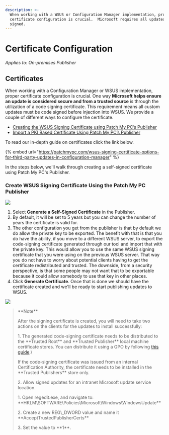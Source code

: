 ```yaml
---
description: >-
  When working with a WSUS or Configuration Manager implementation, proper
  certificate configuration is crucial.  Microsoft requires all updates to be
  signed.
---
```


# Certificate Configuration

_Applies to: On-premises Publisher_

## Certificates

When working with a Configuration Manager or WSUS implementation, proper certificate configuration is crucial. One way **Microsoft helps ensure an update is considered secure and from a trusted source** is through the utilization of a code signing certificate. This requirement means all custom updates must be code signed before injection into WSUS. We provide a couple of different ways to configure the certificate.

* [Creating the WSUS Signing Certificate using Patch My PC’s Publisher](https://patchmypc.com/wsus-signing-certificate-options-for-third-party-updates-in-configuration-manager#topic4)
* [Import a PKI Based Certificate Using Patch My PC’s Publisher](https://patchmypc.com/wsus-signing-certificate-options-for-third-party-updates-in-configuration-manager#topic5)

To read our in-depth guide on certificates click the link below.

{% embed url="https://patchmypc.com/wsus-signing-certificate-options-for-third-party-updates-in-configuration-manager" %}

In the steps below, we'll walk through creating a self-signed certificate using Patch My PC's Publisher.

### Create WSUS Signing Certificate Using the Patch My PC Publisher

![](/_images/image-(1213).png%3E)

1. Select **Generate a Self-Signed Certificate** in the Publisher.
2. By default, it will be set to 5 years but you can change the number of years the certificate is valid for.
3. The other configuration you get from the publisher is that by default we do allow the private key to be exported. The benefit with that is that you do have the ability, if you move to a different WSUS server, to export the code-signing certificate generated through our tool and import that with the private key. This would allow you to use the same WSUS signing certificate that you were using on the previous WSUS server. That way you do not have to worry about potential clients having to get the certificate redistributed and trusted. The downside, from a security perspective, is that some people may not want that to be exportable because it could allow somebody to use that key in other places.
4. Click **Generate Certificate**. Once that is done we should have the certificate created and we'll be ready to start publishing updates to WSUS.

![](/_images/image-(1086).png%3E)

> \*\*Note\*\*
>
> After the signing certificate is created, you will need to take two actions on the clients for the updates to install successfully:
>
> 1\. The generated code-signing certificate needs to be distributed to the \*\*Trusted Root\*\* and \*\*Trusted Publisher\*\* local machine certificate stores. You can distribute it using a GPO by following [this guide](https://patchmypc.com/how-to-deploy-the-wsus-signing-certificate-for-third-party-software-updates#topic2).\\
>
> If the code-signing certificate was issued from an internal Certification Authority, the certificate needs to be installed in the \*\*Trusted Publishers\*\* store only.
>
> 2\. Allow signed updates for an intranet Microsoft update service location.
>
> 1\. Open regedit.exe, and navigate to: \*\*HKLM\SOFTWARE\Policies\Microsoft\Windows\WindowsUpdate\*\*
>
> 2\. Create a new REG\\\_DWORD value and name it \*\*AcceptTrustedPublisherCerts\*\*
>
> 3\. Set the value to \*\*1\*\*.
